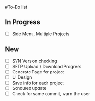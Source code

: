 #To-Do list

In Progress
---
* [ ] Side Menu, Multiple Projects

New
---
* [ ] SVN Version checking
* [ ] SFTP Upload / Download Progress
* [ ] Generate Page for project
* [ ] UI Design
* [ ] Save info for each project
* [ ] Schduled update
* [ ] Check for same commit, warn the user

